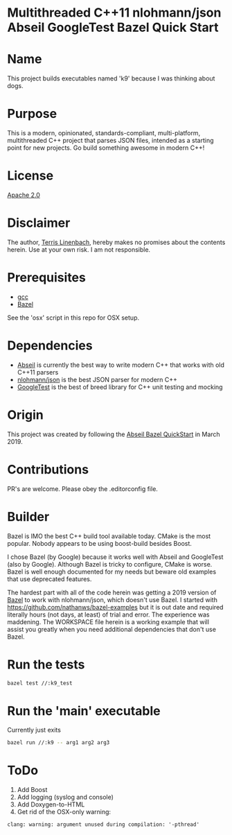 # Multithreaded C++11 nlohmann/json Abseil GoogleTest Bazel Quick Start #

# Name

This project builds executables named 'k9' because I was thinking about dogs.

# Purpose

This is a modern, opinionated, standards-compliant, multi-platform, multithreaded C++ project that parses JSON files, intended as a starting point for new projects. Go build something awesome in modern C++!

# License

[Apache 2.0](https://www.apache.org/licenses/LICENSE-2.0)

# Disclaimer

The author, [Terris Linenbach](https://github.com/terrisgit), hereby makes no promises about the contents herein. Use at your own risk. I am not responsible.

# Prerequisites

- [gcc](https://gcc.gnu.org/install)
- [Bazel](https://docs.bazel.build/versions/master/install.html)

See the 'osx' script in this repo for OSX setup.

# Dependencies

- [Abseil](https://abseil.io) is currently the best way to write modern C++ that works with old C++11 parsers
- [nlohmann/json](https://github.com/nlohmann/json) is the best JSON parser for modern C++
- [GoogleTest](https://github.com/google/googletest) is the best of breed library for C++ unit testing and mocking

# Origin

This project was created by following the [Abseil Bazel QuickStart](https://abseil.io/docs/cpp/quickstart) in March 2019.

# Contributions

PR's are welcome. Please obey the .editorconfig file.

# Builder

Bazel is IMO the best C++ build tool available today. CMake is the most popular. Nobody appears to be using boost-build besides Boost.

I chose Bazel (by Google) because it works well with Abseil and GoogleTest (also by Google). Although Bazel is tricky to configure, CMake is worse. Bazel is well enough documented for my needs but beware old examples that use deprecated features.

The hardest part with all of the code herein was getting a 2019 version of [Bazel](https://bazel.build) to work with nlohmann/json, which doesn't use Bazel. I started with https://github.com/nathanws/bazel-examples but it is out date and required literally hours (not days, at least) of trial and error. The experience was maddening. The WORKSPACE file herein is a working example that will assist you greatly when you need additional dependencies that don't use Bazel.

# Run the tests

```bash
bazel test //:k9_test
```

# Run the 'main' executable

Currently just exits

```bash
bazel run //:k9 -- arg1 arg2 arg3
```

# ToDo

1. Add Boost
2. Add logging (syslog and console)
3. Add Doxygen-to-HTML
4. Get rid of the OSX-only warning:
```
clang: warning: argument unused during compilation: '-pthread'
```
